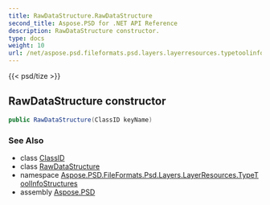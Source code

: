 ```yaml
---
title: RawDataStructure.RawDataStructure
second_title: Aspose.PSD for .NET API Reference
description: RawDataStructure constructor. 
type: docs
weight: 10
url: /net/aspose.psd.fileformats.psd.layers.layerresources.typetoolinfostructures/rawdatastructure/rawdatastructure/
---
```

{{< psd/tize >}}
## RawDataStructure constructor

```csharp
public RawDataStructure(ClassID keyName)
```

### See Also

* class [ClassID](../../../aspose.psd.fileformats.psd.layers.layerresources/classid/)
* class [RawDataStructure](../)
* namespace [Aspose.PSD.FileFormats.Psd.Layers.LayerResources.TypeToolInfoStructures](../../rawdatastructure/)
* assembly [Aspose.PSD](../../../)


